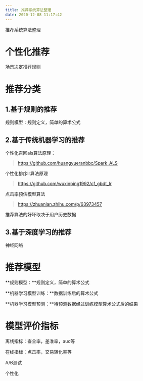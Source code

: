 ```yaml
---
title: 推荐系统算法整理
date: 2020-12-08 11:17:42
---
```


推荐系统算法整理

<!--more-->





# 个性化推荐

场景决定推荐规则





# 推荐分类

## 1.基于规则的推荐

规则模型：规则定义，简单的算术公式



## 2.基于传统机器学习的推荐

个性化召回als算法原理：

> https://github.com/huangyueranbbc/Spark_ALS

个性化排序lr算法原理

> https://github.com/wuxinping1992/cf_gbdt_lr

点击率预估模型算法

> https://zhuanlan.zhihu.com/p/63973457



推荐算法的好坏取决于用户历史数据



## 3.基于深度学习的推荐

神经网络





# 推荐模型

**规则模型：**规则定义，简单的算术公式

**机器学习模型训练：**数据训练后的算术公式

**机器学习模型预测：**待预测数据经过训练模型算术公式后的结果



# 模型评价指标

离线指标：查全率，差准率，auc等

在线指标：点击率，交易转化率等

A/B测试





个性化